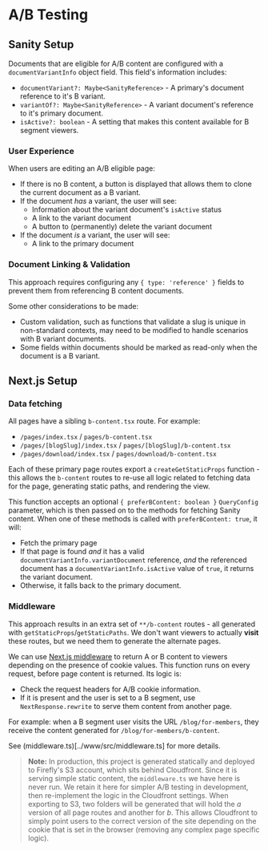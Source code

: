 # A/B Testing

## Sanity Setup

Documents that are eligible for A/B content are configured with a `documentVariantInfo` object field. This field's information includes:

- `documentVariant?: Maybe<SanityReference>` - A primary's document reference to it's B variant.
- `variantOf?: Maybe<SanityReference>` - A variant document's reference to it's primary document.
- `isActive?: boolean` - A setting that makes this content available for B segment viewers.

### User Experience

When users are editing an A/B eligible page:

- If there is no B content, a button is displayed that allows them to clone the current document as a B variant.
- If the document _has_ a variant, the user will see:
  - Information about the variant document's `isActive` status
  - A link to the variant document
  - A button to (permanently) delete the variant document
- If the document _is_ a variant, the user will see:
  - A link to the primary document

### Document Linking & Validation

This approach requires configuring any `{ type: 'reference' }` fields to prevent them from referencing B content documents.

Some other considerations to be made:

- Custom validation, such as functions that validate a slug is unique in non-standard contexts, may need to be modified to handle scenarios with B variant documents.
- Some fields within documents should be marked as read-only when the document is a B variant.

## Next.js Setup

### Data fetching

All pages have a sibling `b-content.tsx` route. For example:

- `/pages/index.tsx` / `pages/b-content.tsx`
- `/pages/[blogSlug]/index.tsx` / `pages/[blogSlug]/b-content.tsx`
- `/pages/download/index.tsx` / `pages/download/b-content.tsx`

Each of these primary page routes export a `createGetStaticProps` function - this allows the `b-content` routes to re-use all logic related to fetching data for the page, generating static paths, and rendering the view.

This function accepts an optional `{ preferBContent: boolean }` `QueryConfig` parameter, which is then passed on to the methods for fetching Sanity content. When one of these methods is called with `preferBContent: true`, it will:

- Fetch the primary page
- If that page is found _and_ it has a valid `documentVariantInfo.variantDocument` reference, _and_ the referenced document has a `documentVariantInfo.isActive` value of `true`, it returns the variant document.
- Otherwise, it falls back to the primary document.

### Middleware

This approach results in an extra set of `**/b-content` routes - all generated with `getStaticProps`/`getStaticPaths`. We don't want viewers to actually **visit** these routes, but we need them to generate the alternate pages.

We can use [Next.js middleware](https://nextjs.org/docs/pages/building-your-application/routing/middleware) to return A or B content to viewers depending on the presence of cookie values. This function runs on every request, before page content is returned. Its logic is:

- Check the request headers for A/B cookie information.
- If it is present and the user is set to a B segment, use `NextResponse.rewrite` to serve them content from another page.

For example: when a B segment user visits the URL `/blog/for-members`, they receive the content generated for `/blog/for-members/b-content`.

See (middleware.ts)[../www/src/middleware.ts] for more details.

> **Note:** In production, this project is generated statically and deployed to Firefly's S3 account, which sits behind Cloudfront. Since it is serving simple static content, the `middleware.ts` we have here is never run. We retain it here for simpler A/B testing in development, then re-implement the logic in the Cloudfront settings. When exporting to S3, two folders will be generated that will hold the _a_ version of all page routes and another for _b_. This allows Cloudfront to simply point users to the correct version of the site depending on the cookie that is set in the browser (removing any complex page specific logic).
